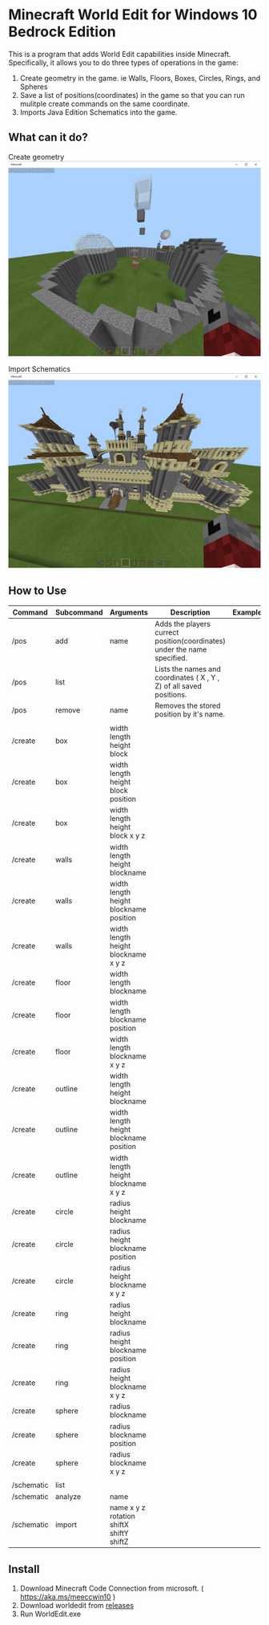# Minecraft World Edit for Windows 10 Bedrock Edition


This is a program that adds World Edit capabilities inside Minecraft. Specifically, it allows you to do three types of operations in the game:
1. Create geometry in the game. ie Walls, Floors, Boxes, Circles, Rings, and Spheres
2. Save a list of positions(coordinates) in the game so that you can run mulitple create commands on the same coordinate.
3. Imports Java Edition Schematics into the game.

## What can it do?
Create geometry
![](geo.jpg)

Import Schematics
![](schem.jpg)
## How to Use
| Command | Subcommand | Arguments | Description | Example |
|---------|------------|-------------|---------|---------|
|/pos         | add          | name  | Adds the players currect position(coordinates) under the name specified.        | |
|/pos         | list         |       | Lists the names and coordinates ( X , Y , Z) of all saved positions.    |  |
|/pos         | remove       | name  | Removes the stored position by it's name.        | |
|||  || |
|/create      | box     | width length height block |         | |
|/create      | box     | width length height block position|         | |
|/create      | box     | width length height block x y z|         | |
|/create      | walls  | width length height blockname |         | |
|/create      | walls  | width length height blockname position|         | |
|/create      | walls  | width length height blockname x y z|         | |
|/create      | floor   | width length blockname             |         | |
|/create      | floor   | width length blockname position            |         | |
|/create      | floor   | width length blockname x y z            |         | |
|/create      | outline | width length height blockname|         | |
|/create      | outline | width length height blockname position|         | |
|/create      | outline | width length height blockname x y z|         | |
|/create      | circle  | radius height blockname   |         | |
|/create      | circle  | radius height blockname position            |         | |
|/create      | circle  | radius height blockname x y z        |         | |
|/create      | ring | radius height blockname |         | |
|/create      | ring | radius height blockname position |         | |
|/create      | ring | radius height blockname x y z |         | |
|/create      | sphere | radius blockname |         | |
|/create      | sphere | radius blockname position |         | |
|/create      | sphere | radius blockname x y z |         | |
|   |           |             |         | |
|/schematic   | list          |             |         | |
|/schematic   | analyze | name             |         | |
|/schematic   | import | name x y z rotation shiftX shiftY shiftZ  |         | |

## Install
1. Download Minecraft Code Connection from microsoft. ( https://aka.ms/meeccwin10 )
2. Download worldedit from [releases](https://github.com/The-HeX/mcpe-geometry-generator/releases)
3. Run WorldEdit.exe

